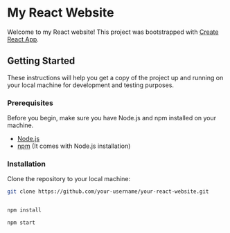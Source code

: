 # My React Website

Welcome to my React website! This project was bootstrapped with [Create React App](https://github.com/facebook/create-react-app).

## Getting Started

These instructions will help you get a copy of the project up and running on your local machine for development and testing purposes.

### Prerequisites

Before you begin, make sure you have Node.js and npm installed on your machine.

- [Node.js](https://nodejs.org/)
- [npm](https://www.npmjs.com/) (It comes with Node.js installation)

### Installation

Clone the repository to your local machine:

```bash
git clone https://github.com/your-username/your-react-website.git


npm install

npm start
